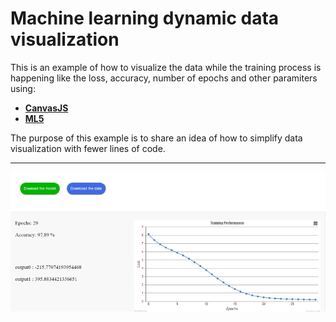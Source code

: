 # Machine learning dynamic data visualization
 This is an example of how to visualize the data while the training process is happening like the loss, accuracy, number of epochs and other paramiters using:
* [**CanvasJS**](https://canvasjs.com/)
* [**ML5**](https://ml5js.org/)<br/>

The purpose of this example is to share an idea of how to simplify data visualization with fewer lines of code. 

 ----------------------------------------------------------------------------------------------------------
![Image example](https://github.com/LetsAI/Machine-learning-data-visualization/blob/master/Capture.PNG)
